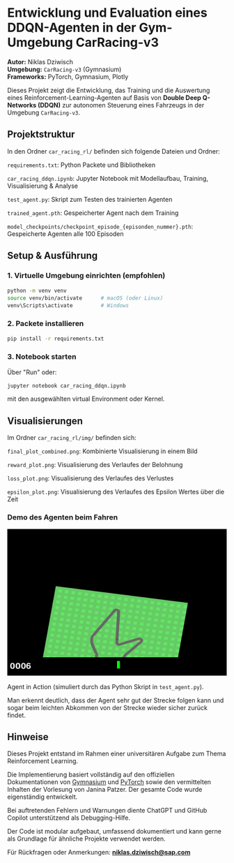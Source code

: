# Entwicklung und Evaluation eines DDQN-Agenten in der Gym-Umgebung CarRacing-v3

**Autor:** Niklas Dziwisch  
**Umgebung:** `CarRacing-v3` (Gymnasium)  
**Frameworks:** PyTorch, Gymnasium, Plotly

Dieses Projekt zeigt die Entwicklung, das Training und die Auswertung eines Reinforcement-Learning-Agenten auf Basis von **Double Deep Q-Networks (DDQN)** zur autonomen Steuerung eines Fahrzeugs in der Umgebung `CarRacing-v3`.

## Projektstruktur

In den Ordner `car_racing_rl/` befinden sich folgende Dateien und Ordner:

`requirements.txt`: Python Packete und Bibliotheken

`car_racing_ddqn.ipynb`: Jupyter Notebook mit Modellaufbau, Training, Visualisierung & Analyse 

`test_agent.py`: Skript zum Testen des trainierten Agenten

`trained_agent.pth`: Gespeicherter Agent nach dem Training

`model_checkpoints/checkpoint_episode_{episonden_nummer}.pth`: Gespeicherte Agenten alle 100 Episoden

## Setup & Ausführung

### 1. Virtuelle Umgebung einrichten (empfohlen)
```bash
python -m venv venv
source venv/bin/activate      # macOS (oder Linux)
venv\Scripts\activate         # Windows
```

### 2. Packete installieren

```bash
pip install -r requirements.txt
```

### 3. Notebook starten

Über "Run" oder:

```bash
jupyter notebook car_racing_ddqn.ipynb
```

mit den ausgewählten virtual Environment oder Kernel.

## Visualisierungen

Im Ordner `car_racing_rl/img/` befinden sich:

`final_plot_combined.png`: Kombinierte Visualisierung in einem Bild

`reward_plot.png`: Visualisierung des Verlaufes der Belohnung

`loss_plot.png`: Visualisierung des Verlaufes des Verlustes

`epsilon_plot.png`: Visualisierung des Verlaufes des Epsilon Wertes über die Zeit

### Demo des Agenten beim Fahren

![Agent in Aktion](car_racing_rl/agent_run.gif)

Agent in Action (simuliert durch das Python Skript in `test_agent.py`).

Man erkennt deutlich, dass der Agent sehr gut der Strecke folgen kann und sogar beim leichten Abkommen von der Strecke wieder sicher zurück findet.

## Hinweise

Dieses Projekt entstand im Rahmen einer universitären Aufgabe zum Thema Reinforcement Learning.

Die Implementierung basiert vollständig auf den offiziellen Dokumentationen von [Gymnasium](https://gymnasium.farama.org/environments/box2d/car_racing/) und [PyTorch](https://pytorch.org/docs/stable/index.html) sowie den vermittelten Inhalten der Vorlesung von Janina Patzer. Der gesamte Code wurde eigenständig entwickelt.

Bei auftretenden Fehlern und Warnungen diente ChatGPT und GitHub Copilot unterstützend als Debugging-Hilfe.

Der Code ist modular aufgebaut, umfassend dokumentiert und kann gerne als Grundlage für ähnliche Projekte verwendet werden.

Für Rückfragen oder Anmerkungen: **niklas.dziwisch@sap.com**
